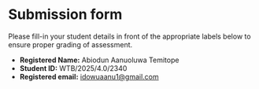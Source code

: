 # Submission form

Please fill-in your student details in front of the appropriate labels
below to ensure proper grading of assessment.

- **Registered Name:** Abiodun Aanuoluwa Temitope
- **Student ID:** WTB/2025/4.0/2340
- **Registered email:** idowuaanu1@gmail.com
